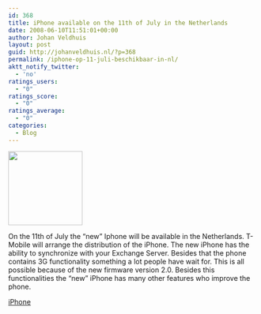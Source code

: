 ```yaml
---
id: 368
title: iPhone available on the 11th of July in the Netherlands
date: 2008-06-10T11:51:01+00:00
author: Johan Veldhuis
layout: post
guid: http://johanveldhuis.nl/?p=368
permalink: /iphone-op-11-juli-beschikbaar-in-nl/
aktt_notify_twitter:
  - 'no'
ratings_users:
  - "0"
ratings_score:
  - "0"
ratings_average:
  - "0"
categories:
  - Blog
---
```

[<img class="alignnone size-thumbnail wp-image-369" title="Apple introduceerd de iPhone 3G" src="https://i1.wp.com/johanveldhuis.nl/wp-content/uploads/2008/06/apple_unveils_iphone_3g-150x150.jpg?resize=150%2C150" alt="" width="150" height="150" srcset="https://i2.wp.com/johanveldhuis.nl/wp-content/uploads/2008/06/apple_unveils_iphone_3g.jpg?resize=150%2C150&ssl=1 150w, https://i2.wp.com/johanveldhuis.nl/wp-content/uploads/D:\Web\wordpress/wp-content/uploads/2008/06/apple_unveils_iphone_3g.jpg?zoom=2&resize=150%2C150&ssl=1 300w" sizes="(max-width: 150px) 100vw, 150px" data-recalc-dims="1" />](https://i2.wp.com/johanveldhuis.nl/wp-content/uploads/2008/06/apple_unveils_iphone_3g.jpg)

On the 11th of July the &#8220;new&#8221; Iphone will be available in the Netherlands. T-Mobile will arrange the distribution of the iPhone. The new iPhone has the ability to synchronize with your Exchange Server. Besides that the phone contains 3G functionality something a lot people have wait for. This is all possible because of the new firmware version 2.0. Besides this functionalities the &#8220;new&#8221; iPhone has many other features who improve the phone.

[iPhone](http://www.apple.com/nl/iphone/)
